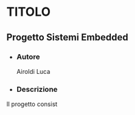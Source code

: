 # TITOLO

## Progetto Sistemi Embedded

- ### Autore

    Airoldi Luca

- ### Descrizione

Il progetto consist
